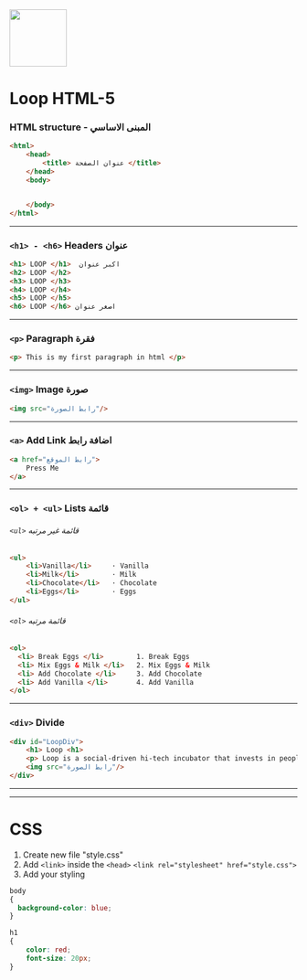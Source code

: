 <img src="https://res.cloudinary.com/monday-platform/image/upload/v1687508245/board_views_images/logos/1687508245192_546ddd78-f911-1be8-ace5-26033aa68ede.png" width="100">

# Loop HTML-5

###  HTML structure - المبنى الاساسي
```html
<html>
    <head>
        <title> عنوان الصفحة </title>
    </head>
    <body>


    </body>
</html>
```
------------------------------------------------
### ```<h1> - <h6>``` Headers عنوان 
```html
<h1> LOOP </h1>  اكبر عنوان
<h2> LOOP </h2>
<h3> LOOP </h3>
<h4> LOOP </h4>
<h5> LOOP </h5>
<h6> LOOP </h6> اصغر عنوان
```
------------------------------------------------
### ```<p>``` Paragraph فقرة 
```html
<p> This is my first paragraph in html </p>
```
------------------------------------------------
### ```<img>``` Image صورة 
```html
<img src="رابط الصورة"/>
```
------------------------------------------------
### ```<a>``` Add Link اضافة رابط
```html
<a href="رابط الموقع"> 
    Press Me
</a>
```
------------------------------------------------

### ```<ol> + <ul>``` Lists قائمة  
###### ```<ul>```  قائمة غير مرتبه
```html
<ul>  
    <li>Vanilla</li>     · Vanilla
    <li>Milk</li>        · Milk
    <li>Chocolate</li>   · Chocolate
    <li>Eggs</li>        · Eggs
</ul>  
```

###### ```<ol>```  قائمة مرتبه
```html
<ol> 
  <li> Break Eggs </li>        1. Break Eggs
  <li> Mix Eggs & Milk </li>   2. Mix Eggs & Milk
  <li> Add Chocolate </li>     3. Add Chocolate 
  <li> Add Vanilla </li>       4. Add Vanilla
</ol> 

```
------------------------------------------------
### ```<div>``` Divide
```html
<div id="LoopDiv">
    <h1> Loop <h1>
    <p> Loop is a social-driven hi-tech incubator that invests in people</p>
    <img src="رابط الصورة"/> 
</div>

```
------------------------------------------------
------------------------------------------------
# CSS
1. Create new file "style.css"
2. Add ```<link>``` inside the ```<head>```
 ```<link rel="stylesheet" href="style.css">```
3. Add your styling
```css
body 
{
  background-color: blue;
}

h1
{
    color: red;
    font-size: 20px;
}
```
